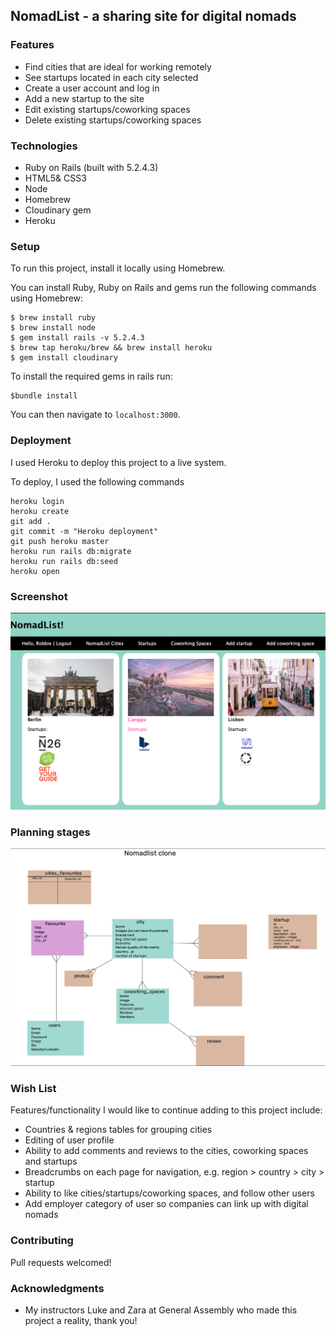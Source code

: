 ## NomadList - a sharing site for digital nomads

### Features
- Find cities that are ideal for working remotely
- See startups located in each city selected
- Create a user account and log in
- Add a new startup to the site
- Edit existing startups/coworking spaces
- Delete existing startups/coworking spaces

### Technologies

- Ruby on Rails (built with 5.2.4.3)
- HTML5& CSS3
- Node
- Homebrew
- Cloudinary gem
- Heroku

### Setup

To run this project, install it locally using Homebrew.

You can install Ruby, Ruby on Rails and gems run the following commands using Homebrew: 

```
$ brew install ruby
$ brew install node
$ gem install rails -v 5.2.4.3
$ brew tap heroku/brew && brew install heroku
$ gem install cloudinary
```

To install the required gems in rails run: 
```
$bundle install
```

You can then navigate to `localhost:3000`. 

### Deployment

I used Heroku to deploy this project to a live system. 

To deploy, I used the following commands
```
heroku login
heroku create
git add .
git commit -m "Heroku deployment"
git push heroku master
heroku run rails db:migrate
heroku run rails db:seed
heroku open
```

### Screenshot

![image](app/assets/images/Screenshot.png)

### Planning stages

![image](app/assets/images/Wireframe.png)

### Wish List
Features/functionality I would like to continue adding to this project include:
- Countries & regions tables for grouping cities
- Editing of user profile
- Ability to add comments and reviews to the cities, coworking spaces and startups
- Breadcrumbs on each page for navigation, e.g. region > country > city > startup
- Ability to like cities/startups/coworking spaces, and follow other users
- Add employer category of user so companies can link up with digital nomads

### Contributing
Pull requests welcomed!

### Acknowledgments

* My instructors Luke and Zara at General Assembly who made this project a reality, thank you!
